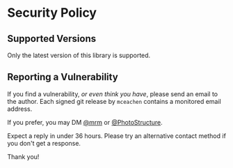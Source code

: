 # Security Policy

## Supported Versions

Only the latest version of this library is supported.

## Reporting a Vulnerability

If you find a vulnerability, *or even think you have*, please send an email to
the author. Each signed git release by `mceachen` contains a monitored email
address.

If you prefer, you may DM [@mrm](https://twitter.com/mrm) or
[@PhotoStructure](https://twitter.com/PhotoStructure).

Expect a reply in under 36 hours. Please try an alternative contact method if
you don't get a response.

Thank you!
